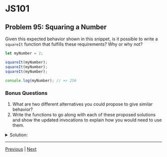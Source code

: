 # JS101
## Problem 95: Squaring a Number

Given this expected behavior shown in this snippet, is it possible to write a `squareIt` function that fulfills these requirements? Why or why not?

```js
let myNumber = 2;

squareIt(myNumber);
squareIt(myNumber);
squareIt(myNumber);

console.log(myNumber); // => 256
```

### Bonus Questions
1. What are two different alternatives you could propose to give similar behavior?
2. Write the functions to go along with each of these proposed solutions and show the updated invocations to explain how you would need to use them.

<details>
<summary>Solution:</summary>

It is possible but we technically won't comply with the requirement of receiving an argument since we'll be disregarding it.

**Explanation:**

Since numbers are primitive values passed by value, we can't modify `myNumber` directly through the parameter. However, we can access the outer `myNumber` variable directly:

```js
function squareIt(num) {
  myNumber = myNumber ** 2;  // Ignores parameter, modifies global
}

let myNumber = 2;
squareIt(myNumber);  // myNumber becomes 4
squareIt(myNumber);  // myNumber becomes 16
squareIt(myNumber);  // myNumber becomes 256
console.log(myNumber); // 256
```

This works but has serious problems:
- The function is tightly coupled to a specific global variable
- The parameter is misleading (it's ignored)
- The function isn't reusable
- It has hidden side effects

**Bonus Questions:**

1. Two different alternatives:

**Alternative 1: Return and reassign**
```js
function squareIt(num) {
  return num ** 2;
}

let myNumber = 2;
myNumber = squareIt(myNumber);  // 4
myNumber = squareIt(myNumber);  // 16
myNumber = squareIt(myNumber);  // 256
console.log(myNumber); // 256
```

**Alternative 2: Use an object wrapper**
```js
function squareIt(obj) {
  obj.value = obj.value ** 2;
}

let myNumber = { value: 2 };
squareIt(myNumber);  // value becomes 4
squareIt(myNumber);  // value becomes 16
squareIt(myNumber);  // value becomes 256
console.log(myNumber.value); // 256
```

2. Full implementations shown above. The first alternative (return and reassign) is the most idiomatic JavaScript approach. It's explicit about what's happening (reassignment) and the function is pure and reusable. The second alternative works but is overly complex for this use case.

</details>

---

[Previous](94.md) | [Next](96.md)

